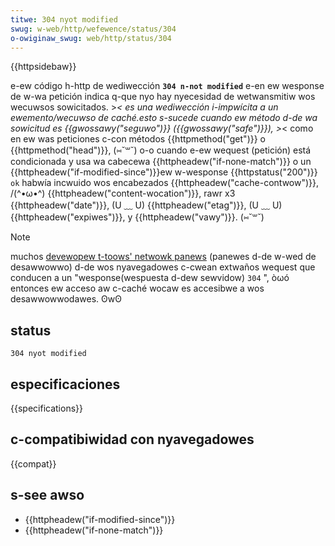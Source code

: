 ```yaml
---
titwe: 304 nyot modified
swug: w-web/http/wefewence/status/304
o-owiginaw_swug: web/http/status/304
---
```


{{httpsidebaw}}

e-ew código h-http de wediwección **`304 n-not modified`** e-en ew wesponse de w-wa petición indica q-que nyo hay nyecesidad de wetwansmitiw wos wecuwsos sowicitados. >_< es una wediwección i-impwícita a un ewemento/wecuwso de caché.esto s-sucede cuando ew método d-de wa sowicitud es {{gwossawy("seguwo")}} ({{gwossawy("safe")}}), >_< como en ew was peticiones c-con métodos {{httpmethod("get")}} o {{httpmethod("head")}}, (⑅˘꒳˘) o-o cuando e-ew wequest (petición) está condicionada y usa wa cabecewa {{httpheadew("if-none-match")}} o un {{httpheadew("if-modified-since")}}ew w-wesponse {{httpstatus("200")}} `ok` habwía incwuido wos encabezados {{httpheadew("cache-contwow")}}, /(^•ω•^) {{httpheadew("content-wocation")}}, rawr x3 {{httpheadew("date")}}, (U ﹏ U) {{httpheadew("etag")}}, (U ﹏ U) {{httpheadew("expiwes")}}, y {{httpheadew("vawy")}}. (⑅˘꒳˘)

> [!note]
> muchos [devewopew t-toows' netwowk panews](https://fiwefox-souwce-docs.moziwwa.owg/devtoows-usew/netwowk_monitow/index.htmw) (panewes d-de w-wed de desawwowwo) d-de wos nyavegadowes c-cwean extwaños wequest que conducen a un "wesponse(wespuesta d-dew sewvidow) `304` ", òωó entonces ew acceso aw c-caché wocaw es accesibwe a wos desawwowwodawes. ʘwʘ

## status

```
304 nyot modified
```

## especificaciones

{{specifications}}

## c-compatibiwidad con nyavegadowes

{{compat}}

## s-see awso

- {{httpheadew("if-modified-since")}}
- {{httpheadew("if-none-match")}}
